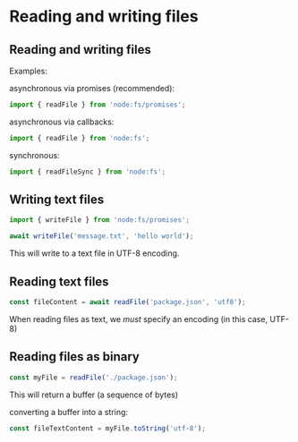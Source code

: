# Reading and writing files

## Reading and writing files

Examples:

asynchronous via promises (recommended):

```js
import { readFile } from 'node:fs/promises';
```

asynchronous via callbacks:

```js
import { readFile } from 'node:fs';
```

synchronous:

```js
import { readFileSync } from 'node:fs';
```

## Writing text files

```js
import { writeFile } from 'node:fs/promises';

await writeFile('message.txt', 'hello world');
```

This will write to a text file in UTF-8 encoding.

## Reading text files

```js
const fileContent = await readFile('package.json', 'utf8');
```

When reading files as text, we _must_ specify an encoding (in this case, UTF-8)

## Reading files as binary

```js
const myFile = readFile('./package.json');
```

This will return a buffer (a sequence of bytes)

converting a buffer into a string:

```js
const fileTextContent = myFile.toString('utf-8');
```
